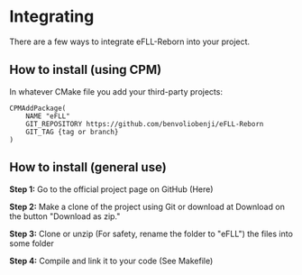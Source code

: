 # Integrating

There are a few ways to integrate eFLL-Reborn into your project.

## How to install (using CPM)

In whatever CMake file you add your third-party projects:

```text
CPMAddPackage(
    NAME "eFLL"
    GIT_REPOSITORY https://github.com/benvoliobenji/eFLL-Reborn
    GIT_TAG {tag or branch}
)
```

## How to install (general use)

**Step 1:** Go to the official project page on GitHub (Here)

**Step 2:** Make a clone of the project using Git or download at Download on the
button "Download as zip."

**Step 3:** Clone or unzip (For safety, rename the folder to "eFLL") the files
into some folder

**Step 4:** Compile and link it to your code (See Makefile)
